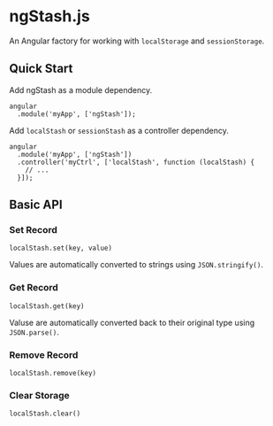ngStash.js
==========

An Angular factory for working with `localStorage` and `sessionStorage`.

Quick Start
-----------
Add ngStash as a module dependency.
```
angular
  .module('myApp', ['ngStash']);
```

Add `localStash` or `sessionStash` as a controller dependency.
```
angular
  .module('myApp', ['ngStash'])
  .controller('myCtrl', ['localStash', function (localStash) {
    // ...
  }]);
```



Basic API
---------

### Set Record
```
localStash.set(key, value)
```
Values are automatically converted to strings using `JSON.stringify()`.


### Get Record
```
localStash.get(key)
```
Valuse are automatically converted back to their original type using `JSON.parse()`.


### Remove Record
```
localStash.remove(key)
```


### Clear Storage
```
localStash.clear()
```
